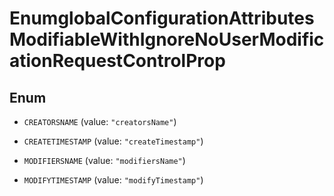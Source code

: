 

# EnumglobalConfigurationAttributesModifiableWithIgnoreNoUserModificationRequestControlProp

## Enum


* `CREATORSNAME` (value: `"creatorsName"`)

* `CREATETIMESTAMP` (value: `"createTimestamp"`)

* `MODIFIERSNAME` (value: `"modifiersName"`)

* `MODIFYTIMESTAMP` (value: `"modifyTimestamp"`)



